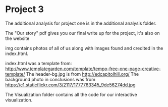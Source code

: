 Project 3
===========
The additional analysis for project one is in the additional analysis folder.

The "Our story" pdf gives you our final write up for the project, it's also on the website 

img contains photos of all of us along with images found and credited in the index.html.

index.html was a template from: http://www.templategarden.com/template/tempo-free-one-page-creative-template/
	The header-bg.jpg is from http://edcapitolhill.org/ 
	The background photo in conclusions was from https://c1.staticflickr.com/3/2117/1777763345_9de56274dd.jpg

The Visualization folder contains all the code for our interactive visualization.  